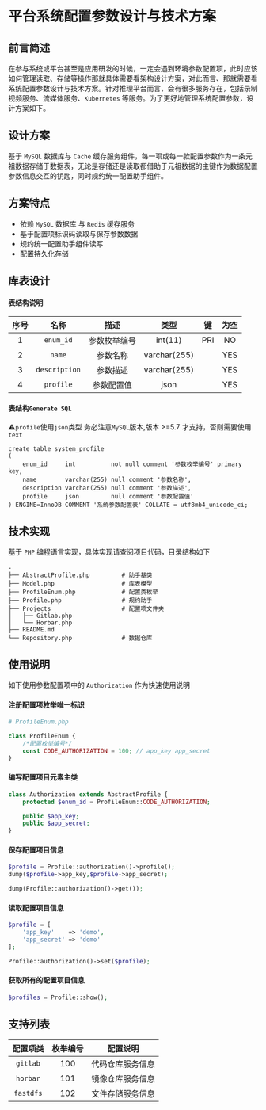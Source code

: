 # 平台系统配置参数设计与技术方案

## 前言简述

在参与系统或平台甚至是应用研发的时候，一定会遇到环境参数配置项，此时应该如何管理读取、存储等操作那就具体需要看架构设计方案，对此而言、那就需要看系统配置参数设计与技术方案。针对推理平台而言，会有很多服务存在，包括录制视频服务、流媒体服务、`Kubernetes` 等服务。为了更好地管理系统配置参数，设计方案如下。



## 设计方案

基于 `MySQL`  数据库与  `Cache` 缓存服务组件，每一项或每一款配置参数作为一条元祖数据存储于数据表，无论是存储还是读取都借助于元祖数据的主键作为数据配置参数信息交互的钥匙，同时规约统一配置助手组件。



## 方案特点

- 依赖 `MySQL` 数据库 与 `Redis` 缓存服务
- 基于配置项标识码读取与保存参数数据
- 规约统一配置助手组件读写
- 配置持久化存储



## 库表设计

#### 表结构说明

| 序号 |     名称      |     描述     |     类型     |  键  | 为空 |
| :--: | :-----------: | :----------: | :----------: | :--: | :--: |
|  1   |   `enum_id`   | 参数枚举编号 |   int(11)    | PRI  |  NO  |
|  2   |    `name`     |   参数名称   | varchar(255) |      | YES  |
|  3   | `description` |   参数描述   | varchar(255) |      | YES  |
|  4   |   `profile`   |  参数配置值  |     json     |      | YES  |

#### 表结构`Generate SQL`

⚠️`profile`使用`json`类型
务必注意`MySQL`版本,版本 >=5.7 才支持，否则需要使用`text`

```mysql
create table system_profile
(
    enum_id     int          not null comment '参数枚举编号' primary key,
    name        varchar(255) null comment '参数名称',
    description varchar(255) null comment '参数描述',
    profile     json         null comment '参数配置值'
) ENGINE=InnoDB COMMENT '系统参数配置表' COLLATE = utf8mb4_unicode_ci;
```

  


## 技术实现

基于 `PHP` 编程语言实现，具体实现请查阅项目代码，目录结构如下

```
.
├── AbstractProfile.php			# 助手基类
├── Model.php					# 库表模型	
├── ProfileEnum.php				# 配置类枚举
├── Profile.php					# 规约助手
├── Projects					# 配置项文件夹
│   ├── Gitlab.php
│   └── Horbar.php
├── README.md
└── Repository.php				# 数据仓库
```



## 使用说明

如下使用参数配置项中的 `Authorization` 作为快速使用说明

#### 注册配置项枚举唯一标识

```php
# ProfileEnum.php

class ProfileEnum {
    /*配置枚举编号*/
    const CODE_AUTHORIZATION = 100; // app_key app_secret
}
```

#### 编写配置项目元素主类

```php
class Authorization extends AbstractProfile {
    protected $enum_id = ProfileEnum::CODE_AUTHORIZATION;

    public $app_key;
    public $app_secret;
}
```

#### 保存配置项目信息

```php
$profile = Profile::authorization()->profile();
dump($profile->app_key,$profile->app_secret);

dump(Profile::authorization()->get());
```

#### 读取配置项目信息

```php
$profile = [
    'app_key'    => 'demo',
    'app_secret' => 'demo'
];

Profile::authorization()->set($profile);
```

#### 获取所有的配置项目信息

```php
$profiles = Profile::show();
```



## 支持列表

| 配置项类  | 枚举编号 |     配置说明     |
| :-------: | :------: | :--------------: |
| `gitlab`  |   100    | 代码仓库服务信息 |
| `horbar`  |   101    | 镜像仓库服务信息 |
| `fastdfs` |   102    | 文件存储服务信息 |


